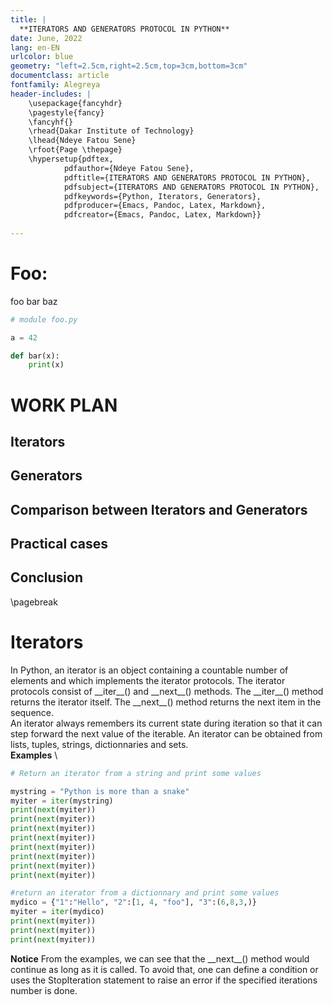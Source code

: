 ```yaml
---
title: |
  **ITERATORS AND GENERATORS PROTOCOL IN PYTHON**
date: June, 2022
lang: en-EN
urlcolor: blue
geometry: "left=2.5cm,right=2.5cm,top=3cm,bottom=3cm"
documentclass: article
fontfamily: Alegreya
header-includes: |
    \usepackage{fancyhdr}
    \pagestyle{fancy}
    \fancyhf{}
    \rhead{Dakar Institute of Technology}
    \lhead{Ndeye Fatou Sene}
    \rfoot{Page \thepage}
    \hypersetup{pdftex,
            pdfauthor={Ndeye Fatou Sene},
            pdftitle={ITERATORS AND GENERATORS PROTOCOL IN PYTHON},
            pdfsubject={ITERATORS AND GENERATORS PROTOCOL IN PYTHON},
            pdfkeywords={Python, Iterators, Generators},
            pdfproducer={Emacs, Pandoc, Latex, Markdown},
            pdfcreator={Emacs, Pandoc, Latex, Markdown}}
    
---
```


# Foo:

foo bar baz

```python
# module foo.py

a = 42

def bar(x):
    print(x)
```
# **WORK PLAN**
## **Iterators**
## **Generators**
## **Comparison between Iterators and Generators**
## **Practical cases**
## **Conclusion** 

\pagebreak
# Iterators
In Python, an iterator is an object containing a countable number of elements and which implements the iterator protocols. The iterator protocols consist of \_\_iter\_\_() and \_\_next\_\_() methods. The \_\_iter\_\_() method returns the iterator itself. The \_\_next\_\_() method returns the next item in the sequence.\
An iterator always remembers its current state during iteration so that it can step forward the next value of the iterable. An iterator can be obtained from lists, tuples, strings, dictionnaries and sets.\
**Examples** \
```python
# Return an iterator from a string and print some values

mystring = "Python is more than a snake"
myiter = iter(mystring)
print(next(myiter))
print(next(myiter))
print(next(myiter))
print(next(myiter))
print(next(myiter))
print(next(myiter))
print(next(myiter))
print(next(myiter))

#return an iterator from a dictionnary and print some values
mydico = {"1":"Hello", "2":[1, 4, "foo"], "3":(6,8,3,)}
myiter = iter(mydico)
print(next(myiter))
print(next(myiter))
print(next(myiter))

```
**Notice**
From the examples, we can see that the \_\_next\_\_() method would continue as long as it is called. To avoid that, one can define a condition or uses the StopIteration statement to raise an error if the specified iterations number is done.


